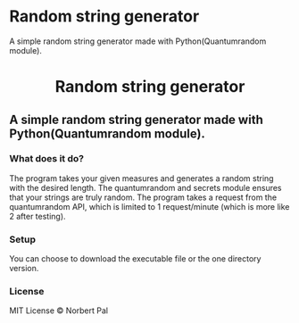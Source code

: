 # Random string generator
A simple random string generator made with Python(Quantumrandom module).
<h1 align="center">Random string generator</h1>
<h2>A simple random string generator made with Python(Quantumrandom module).</h1>
<h3>What does it do?</h3>
<p>The program takes your given measures and generates a random string with the desired length. The quantumrandom and secrets module ensures that your strings are truly random. The program takes a request from the quantumrandom API, which is limited to 1 request/minute (which is more like 2 after testing).</p>
<h3>Setup</h3>
<p>You can choose to download the executable file or the one directory version.</p>
<h3>License</h3>
<p>MIT License © Norbert Pal</p>
